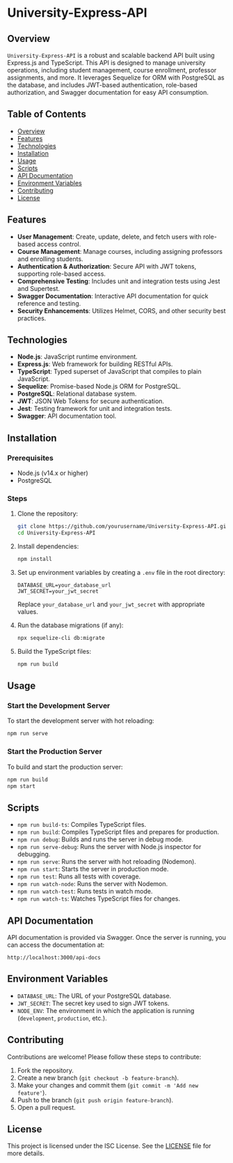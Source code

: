 # University-Express-API

## Overview

`University-Express-API` is a robust and scalable backend API built using Express.js and TypeScript. This API is designed to manage university operations, including student management, course enrollment, professor assignments, and more. It leverages Sequelize for ORM with PostgreSQL as the database, and includes JWT-based authentication, role-based authorization, and Swagger documentation for easy API consumption.

## Table of Contents

- [Overview](#overview)
- [Features](#features)
- [Technologies](#technologies)
- [Installation](#installation)
- [Usage](#usage)
- [Scripts](#scripts)
- [API Documentation](#api-documentation)
- [Environment Variables](#environment-variables)
- [Contributing](#contributing)
- [License](#license)

## Features

- **User Management**: Create, update, delete, and fetch users with role-based access control.
- **Course Management**: Manage courses, including assigning professors and enrolling students.
- **Authentication & Authorization**: Secure API with JWT tokens, supporting role-based access.
- **Comprehensive Testing**: Includes unit and integration tests using Jest and Supertest.
- **Swagger Documentation**: Interactive API documentation for quick reference and testing.
- **Security Enhancements**: Utilizes Helmet, CORS, and other security best practices.

## Technologies

- **Node.js**: JavaScript runtime environment.
- **Express.js**: Web framework for building RESTful APIs.
- **TypeScript**: Typed superset of JavaScript that compiles to plain JavaScript.
- **Sequelize**: Promise-based Node.js ORM for PostgreSQL.
- **PostgreSQL**: Relational database system.
- **JWT**: JSON Web Tokens for secure authentication.
- **Jest**: Testing framework for unit and integration tests.
- **Swagger**: API documentation tool.

## Installation

### Prerequisites

- Node.js (v14.x or higher)
- PostgreSQL

### Steps

1. Clone the repository:
   ```bash
   git clone https://github.com/yourusername/University-Express-API.git
   cd University-Express-API
   ```

2. Install dependencies:
   ```bash
   npm install
   ```

3. Set up environment variables by creating a `.env` file in the root directory:
   ```env
   DATABASE_URL=your_database_url
   JWT_SECRET=your_jwt_secret
   ```
   Replace `your_database_url` and `your_jwt_secret` with appropriate values.

4. Run the database migrations (if any):
   ```bash
   npx sequelize-cli db:migrate
   ```

5. Build the TypeScript files:
   ```bash
   npm run build
   ```

## Usage

### Start the Development Server

To start the development server with hot reloading:

```bash
npm run serve
```

### Start the Production Server

To build and start the production server:

```bash
npm run build
npm start
```

## Scripts

- `npm run build-ts`: Compiles TypeScript files.
- `npm run build`: Compiles TypeScript files and prepares for production.
- `npm run debug`: Builds and runs the server in debug mode.
- `npm run serve-debug`: Runs the server with Node.js inspector for debugging.
- `npm run serve`: Runs the server with hot reloading (Nodemon).
- `npm run start`: Starts the server in production mode.
- `npm run test`: Runs all tests with coverage.
- `npm run watch-node`: Runs the server with Nodemon.
- `npm run watch-test`: Runs tests in watch mode.
- `npm run watch-ts`: Watches TypeScript files for changes.

## API Documentation

API documentation is provided via Swagger. Once the server is running, you can access the documentation at:

```
http://localhost:3000/api-docs
```

## Environment Variables

- `DATABASE_URL`: The URL of your PostgreSQL database.
- `JWT_SECRET`: The secret key used to sign JWT tokens.
- `NODE_ENV`: The environment in which the application is running (`development`, `production`, etc.).

## Contributing

Contributions are welcome! Please follow these steps to contribute:

1. Fork the repository.
2. Create a new branch (`git checkout -b feature-branch`).
3. Make your changes and commit them (`git commit -m 'Add new feature'`).
4. Push to the branch (`git push origin feature-branch`).
5. Open a pull request.

## License

This project is licensed under the ISC License. See the [LICENSE](LICENSE) file for more details.

